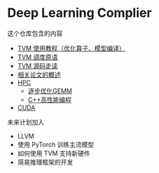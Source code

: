 # Deep Learning Complier 

这个仓库包含的内容

- [TVM 使用教程（优化算子、模型编译）](./user_tutorial/)
- [TVM 调度原语](./hpc/schedule_intrinsic/)
- [TVM 源码走读](./note/)
- [相关论文的概述](./paper/)
- [HPC](./hpc/)
  - [逐步优化GEMM](./hpc/gemm/)
  - [C++高性能编程](./hpc/parallel_cxx/)
- [CUDA](./cuda/)

未来计划加入

- LLVM
- 使用 PyTorch 训练主流模型
- 如何使用 TVM 支持新硬件
- 简易推理框架的开发
